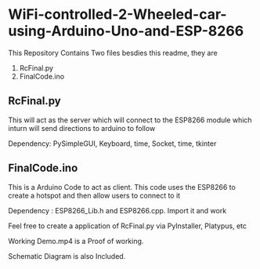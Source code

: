 # WiFi-controlled-2-Wheeled-car-using-Arduino-Uno-and-ESP-8266
This Repository Contains Two files besdies this readme, they are
  1. RcFinal.py
  2. FinalCode.ino

## RcFinal.py
This will act as the server which will connect to the ESP8266 module which inturn will send directions to arduino to follow


Dependency: PySimpleGUI, Keyboard, time, Socket, time, tkinter

## FinalCode.ino
This is a Arduino Code to act as client. This code uses the ESP8266 to create a hotspot and then allow users to connect to it 


Dependency : ESP8266_Lib.h and ESP8266.cpp.  Import it and work

Feel free to create a application of RcFinal.py via PyInstaller, Platypus, etc 


Working Demo.mp4 is a Proof of working. 

Schematic Diagram is also Included. 
